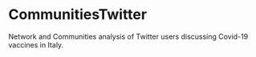 # CommunitiesTwitter
 Network and Communities analysis of Twitter users discussing Covid-19 vaccines in Italy.
